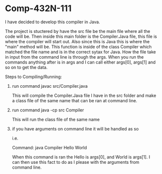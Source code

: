 # Comp-432N-111

I have decided to develop this compiler in Java.

The project is stuctered by have the src file be the main file where all the code will be. Then inside this main folder is the
Compiler.Java file, this file is where the compiler will start out. Also since this is Java this is where the "main" method will
be. This function is inside of the class Compiler which matched the file name and is in the correct sytax for Java. How the file
take in input from the command line is through the args. When you run the commands anything after is in args and I can call either
args[0], args[1] and so on to get the data.

Steps to Compiling/Running:

1) run command javac src/Compiler.java

   This will compile the Compiler.Java file I have in the src folder and make a class file of the same name that can be ran at
   command line.

2) run command java -cp src Compiler

   This will run the class file of the same name

3) if you have arguments on command line it will be handled as so

   i.e.

   Command: java Compiler Hello World

   When this command is ran the Hello is args[0], and World is args[1]. I can then use this fact to do as I please with the arguments from command line.
